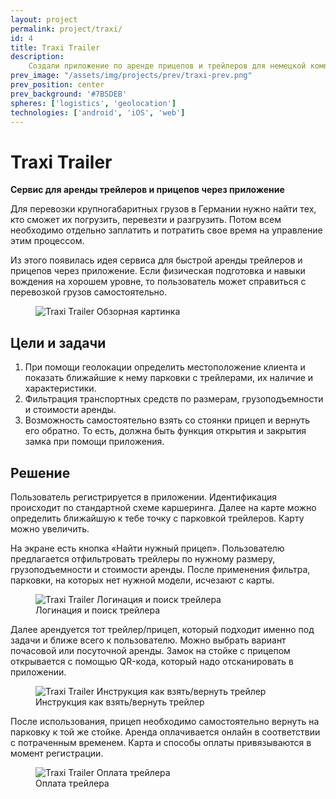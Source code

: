```yaml
---
layout: project
permalink: project/traxi/
id: 4
title: Traxi Trailer
description:
    Создали приложение по аренде прицепов и трейлеров для немецкой компании. Приложение помогает людям сэкономить на перевозке крупногабаритных вещей
prev_image: "/assets/img/projects/prev/traxi-prev.png"
prev_position: center
prev_background: '#7B5DEB'
spheres: ['logistics', 'geolocation']
technologies: ['android', 'iOS', 'web']
---
```


# Traxi Trailer

**Сервис для аренды трейлеров и прицепов через приложение**

Для перевозки крупногабаритных грузов в Германии нужно найти тex, кто сможет их погрузить, перевезти и разгрузить. Потом всем необходимо отдельно заплатить и потратить свое время на управление этим процессом.

Из этого появилась идея сервиса для быстрой аренды трейлеров и прицепов через приложение. Если физическая подготовка и навыки вождения на хорошем уровне, то пользователь может справиться с перевозкой грузов самостоятельно.

<figure>
    <img src="{{ site.baseurl }}/assets/img/projects/traxi/traxi-1-overview.png" alt="Traxi Trailer Обзорная картинка"/>
</figure>

## Цели и задачи

1. При помощи геолокации определить местоположение клиента и показать ближайшие к нему парковки с трейлерами, их наличие и характеристики.
2. Фильтрация транспортных средств по размерам, грузоподъемности и стоимости аренды.
3. Возможность самостоятельно взять со стоянки прицеп и вернуть его обратно. То есть, должна быть функция открытия и закрытия замка при помощи приложения.

## Решение

Пользователь регистрируется в приложении. Идентификация происходит по стандартной схеме каршеринга. Далее на карте можно определить ближайшую к тебе точку с парковкой трейлеров. Карту можно увеличить.

На экране есть кнопка «Найти нужный прицеп». Пользователю предлагается отфильтровать трейлеры по нужному размеру, грузоподъемности и стоимости аренды. После применения фильтра, парковки, на которых нет нужной модели, исчезают с карты.

<figure>
    <img src="{{ site.baseurl }}/assets/img/projects/traxi/traxi-2-logination-and-searching.png" alt="Traxi Trailer Логинация и поиск трейлера"/>
    <figcaption>Логинация и поиск трейлера</figcaption>
</figure>

Далее арендуется тот трейлер/прицеп, который подходит именно под задачи и ближе всего к пользователю. Можно выбрать вариант почасовой или посуточной аренды. Замок на стойке с прицепом открывается с помощью QR-кода, который надо отсканировать в приложении.

<figure>
    <img src="{{ site.baseurl }}/assets/img/projects/traxi/traxi-3-take-back-trailer.png" alt="Traxi Trailer Инструкция как взять/вернуть трейлер"/>
    <figcaption>Инструкция как взять/вернуть трейлер</figcaption>
</figure>

После использования, прицеп необходимо самостоятельно вернуть на парковку к той же стойке. Аренда оплачивается онлайн в соответствии с потраченным временем. Карта и способы оплаты привязываются в момент регистрации.

<figure>
    <img src="{{ site.baseurl }}/assets/img/projects/traxi/traxi-4-payment.png" alt="Traxi Trailer Оплата трейлера"/>
    <figcaption>Оплата трейлера</figcaption>
</figure>
